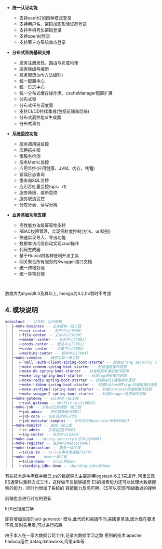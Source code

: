 

* **统一认证功能**
  * 支持oauth2的四种模式登录
  * 支持用户名、密码加图形验证码登录
  * 支持手机号加密码登录
  * 支持openId登录
  * 支持第三方系统单点登录

* **分布式系统基础支撑**
  * 服务注册发现、路由与负载均衡
  * 服务降级与熔断
  * 服务限流(url/方法级别)
  * 统一配置中心
  * 统一日志中心
  * 统一分布式缓存操作类、cacheManager配置扩展
  * 分布式锁
  * 分布式任务调度器
  * 支持CI/CD持续集成(包括前端和后端)
  * 分布式高性能Id生成器
  * 分布式事务
* **系统监控功能**
  * 服务调用链监控
  * 应用拓扑图
  * 慢服务检测
  * 服务Metric监控
  * 应用监控(应用健康、JVM、内存、线程)
  * 错误日志查询
  * 慢查询SQL监控
  * 应用吞吐量监控(qps、rt)
  * 服务降级、熔断监控
  * 服务限流监控
  * 分库分表、读写分离
* **业务基础功能支撑**
  * 高性能方法级幂等性支持
  * RBAC权限管理，实现细粒度控制(方法、url级别)
  * 快速实现导入、导出功能
  * 数据库访问层自动实现crud操作
  * 代码生成器
  * 基于Hutool的各种便利开发工具
  * 网关聚合所有服务的Swagger接口文档
  * 统一跨域处理
  * 统一异常处理

&nbsp;

数据库为mysql8.0及其以上, mongo为4.2,hb暂时不考虑

## 4. 模块说明

```lua
mokecloud -- 父项目，公共依赖
│  ├─moke-business -- 业务模块一级工程
│  │  ├─user-center -- 用户中心[7000]
│  │  ├─file-center -- 文件中心[5000]
│  │  ├─member-center -- 会员中心[7001]
│  │  ├─goods-center -- 商品中心[7002]
│  │  ├─order-center -- 订单中心[7003]
│  │  ├─marking-center -- 营销中心[7004]
│  │─moke-commons -- 通用工具一级工程
│  │  ├─`mall`-auth-client-spring-boot-starter -- 封装spring security client端的通用操作逻辑
│  │  ├─moke-common-spring-boot-starter -- 封装通用操作逻辑
│  │  ├─moke-db-spring-boot-starter -- 封装数据库通用操作逻辑
│  │  ├─moke-log-spring-boot-starter -- 封装log通用操作逻辑
│  │  ├─moke-redis-spring-boot-starter -- 封装Redis通用操作逻辑
│  │  ├─moke-ribbon-spring-boot-starter -- 封装Ribbon和Feign的通用操作逻辑
│  │  ├─moke-sentinel-spring-boot-starter -- 封装Sentinel的通用操作逻辑
│  │  ├─moke-swagger2-spring-boot-starter -- 封装Swagger通用操作逻辑
│  ├─moke-gateway -- api网关一级工程
│  │  ├─zuul-gateway -- netflix-zuul[8080]
│  ├─moke-job -- 分布式任务调度一级工程
│  │  ├─job-admin -- 任务管理器[8081]
│  │  ├─job-core -- 任务调度核心代码
│  │  ├─job-executor-samples -- 任务执行者executor样例[8082]
│  ├─moke-monitor -- 监控一级工程
│  │  ├─sc-admin -- 应用监控[6500]
│  │  ├─log-center -- 日志中心[6200]
│  ├─moke-uaa -- spring-security认证中心[8000]
│  ├─moke-register -- 注册中心Nacos[8848]
│  ├─moke-transaction -- 事务一级工程
│  │  ├─txlcn-tm -- tx-lcn事务管理器[7970]
│  ├─moke-demo -- demo一级工程
│  │  ├─txlcn-demo -- txlcn的demo
│  │  ├─sharding-jdbc-demo -- sharding-jdbc的demo
```
有些技术是手痒练手而已,es的数据导入主要是用logstash-6.2.1来进行.
阿里云效
ES通常以集群方式工作，这样做不仅能够提高 ES的搜索能力还可以处理大数据搜索的能力，同时也增加了系统的 容错能力及高可用，ES可以实现PB级数据的搜索

前端也会进行对应的更新


ELK已搭建完毕




即将增加百度的uid-generator 模块,此代码和美团不同,美团更灵活,因为现在要求不高,暂时先用着,可以进行拓展



由于本人在一家大数据公司工作,记录大数据学习之路
用到的技术:apache hadoop组件,dataq,dataworks,阿里adb等.